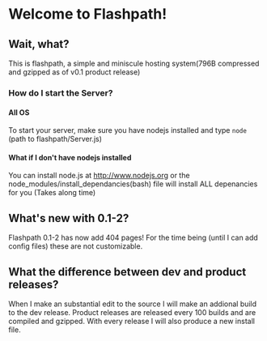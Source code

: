 # Welcome to Flashpath!

## Wait, what?

This is flashpath, a simple and miniscule hosting system(796B compressed and
gzipped as of v0.1 product release)

### How do I start the Server?

#### All OS

To start your server, make sure you have nodejs installed and type ```node``` (path
to flashpath/Server.js)
#### What if I don't have nodejs installed

You can install node.js at http://www.nodejs.org or the node_modules/install_dependancies(bash) file will install ALL depenancies for you (Takes along time)
## What's new with 0.1-2?

Flashpath 0.1-2 has now add 404 pages! For the time being (until I can add
config files) these are not customizable.

## What the difference between dev and product releases?

When I make an substantial edit to the source I will make an addional build to
the dev release. Product releases are released every 100 builds and are
compiled and gzipped. With every release I will also produce a new install file.

